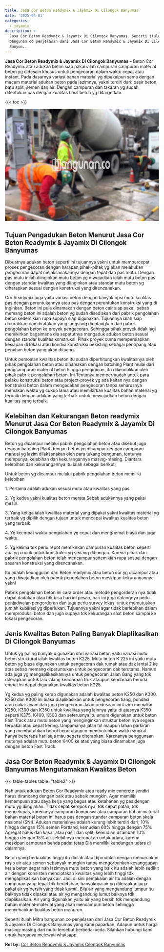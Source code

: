 ```yaml
---
title: Jasa Cor Beton Readymix & Jayamix Di Cilongok Banyumas
date: '2025-04-01'
categories:
  - jayamix
description: >-
  Jasa Cor Beton Readymix & Jayamix Di Cilongok Banyumas. Seperti itulah Mitra
  bangunan.co penjelasan dari Jasa Cor Beton Readymix & Jayamix Di Cilongok
  Banyum...
---
```


**Jasa Cor Beton Readymix & Jayamix Di Cilongok Banyumas** – Beton Cor Readymix atau adukan beton siap pakai ialah campuran campuran material beton yg didesain khusus untuk pengecoran dalam waktu cepat atau instant. Pada dasarnya variasi bahan material yg dipakaipun sama dengan macam material adukan beton pada lazimnya, yakni terdiri dari: pasir beton, batu split, semen dan air. Dengan campuran dan takaran yg sudah ditentukan pas dengan kualitas hasil beton yg ditargetkan.

{{< toc >}}

![Jasa Cor Beton Readymix & Jayamix Di Cilongok Banyumas](/images/jasa-cor-readymix-22.png)

## Tujuan Pengadukan Beton Menurut Jasa Cor Beton Readymix & Jayamix Di Cilongok Banyumas

Dibuatnya adukan beton seperti ini tujuannya yakni untuk mempercepat proses pengecoran dengan harapan pihak-pihak yg akan melakukan pengecoran dapat melaksanakannya dengan tepat dan pas mutu. Dengan pas mutu inilah diinginkan mutu beton yg diwujudkan ialah mutu beton pas dengan standar kwalitas yang diinginkan atau standar mutu beton yg diharapkan sesuai dengan konstruksi yang direncanakan.

Cor Readymix juga yaitu variasi beton dengan banyak opsi mutu kualitas pas dengan peruntukannya atau pas dengan peruntukan konstruksi yang di inginkan. Beton ini pula dinamakan dengan beton cair siap pakai, sebab memang beton ini adalah beton yg sudah disediakan dari pabrik pengolahan beton sedemikian rupa supaya siap digunakan. Tujuannya ialah siap dicurahkan dan diratakan yang langsung didatangkan dari pabrik pengolahan beton ke proyek pengecoran. Sehingga pihak proyek tidak lagi memikirkan bagaimana dia sepatutnya mengaduk adukan beton sesuai dengan standar kualitas konstruksi. Pihak proyek cuma mempersiapkan kesiapan di lokasi atau kondisi konstruksi bekisting sebagai penopang atau penahan beton yang akan dituang.

Untuk persoalan kwalitas beton itu sudah diperhitungkan kwalitasnya oleh pihak pengolahan beton atau dinamakan dengan batching Plant mulai dari pengcampuran material beton hingga pengiriman, itu dikendalikan oleh pihak pabrik pengolahan beton. Ini Tentunya mempermudah untuk para pelaku konstruksi beton atau project-proyek yg ada kaitan nya dengan konstruksi beton dalam mengadakan pengecoran tanpa seharusnya memakan waktu yg cukup lama atau memikirkan kualitas bahan material yg terbaik dengan adukan yang terbaik untuk mewujudkan beton dengan kualitas yang terbaik.

## Kelebihan dan Kekurangan Beton readymix Menurut Jasa Cor Beton Readymix & Jayamix Di Cilongok Banyumas

Beton yg dicampur melalui pabrik pengolahan beton atau disebut juga dengan batching Plant dengan beton yg dicampur dengan campuran manual yg lazim dilaksanakan oleh para tukang bangunan, tentunya mempunyai kelebihan dan kekurangannya masing-masing. Diantara kelebihan dan kekurangannya Itu ialah sebagai berikut;

Untuk beton yg dicampur melalui pabrik pengolahan beton memiliki kelebihan

1\. Pertama adalah adukan sesuai mutu atau kwalitas yang pas

2\. Yg kedua yakni kualitas beton merata Sebab adukannya yang pakai mesin.

3\. Yang ketiga ialah kwalitas material yang dipakai yakni kwalitas material yg terbaik yg dipilih dengan tujuan untuk mencapai kwalitas kualitas beton yang terbaik.

4\. Yg keempat waktu pengolahan yg cepat dan menghemat biaya dan juga waktu.

5\. Yg kelima tdk perlu repot memikirkan campuran kualitas beton seperti apa yg cocok untuk konstruksi yg sedang dibangun. Karena pihak dari pabrik pengolahan beton telah mencampur sedemikian rupa sesuai dengan sasaran konstruksi yang direncanakan.

Itu adalah keunggulan dari Beton readymix atau beton cor yg dicampur atau yang diwujudkan oleh pabrik pengolahan beton meskipun kekurangannya yakni

Pabrik pengolahan beton ini cara order atau metode pengorderan nya tidak dapat dadakan atau tdk bisa hari ini pesan, hari ini juga datangnya perlu penjadwalan pengorderan dan juga perlu survey lokasi untuk memutuskan jumlah kubikasi yg diperlukan. Tujuannya yakni agar tidak berlebihan dalam memproduksi beton dan juga supaya tdk kekurangan saat beton sampai ke lokasi pengecoran.

## Jenis Kwalitas Beton Paling Banyak Diaplikasikan Di Cilongok Banyumas

Untuk yg paling banyak digunakan dari variasi beton yaitu variasi mutu beton struktural ialah kwalitas beton K225. Mutu beton K 225 ini yaitu mutu beton yg biasa digunakan untuk pengecoran dak rumah atau dak lantai 2 ke atas sebab memang diperuntukan untuk pengecoran dak terutama. Namun ada juga yg mengaplikasikannya untuk pengecoran Jalan Gang yang tdk diterapkan untuk lalu lalang kendaraan truk ataupun kendaraan beroda empat ini dapat digunakan kwalitas beton K225.

Yg kedua yg paling kerap digunakan adalah kwalitas beton K250 dan K300. K250 dan K300 ini biasa diaplikasikan untuk pengecoran tiang, pondasi atau cakar ayam dan juga pengecoran Jalan pedesaan ini lazim memakai K250, K300 dan K350 untuk kwalitas yang lainnya yaitu di atasnya K350 seperti K375, K400, K500 dan seterusnya itu umum digunakan untuk beton Fast Track atau mutu beton yang menginginkan struktur beton nya segera terpakai atau cepat kering. Umpamanya jalan tol maupun lahan parkiran yang membutuhkan bobot berat ataupun membutuhkan waktu singkat hanya beberapa hari saja mau segera diterapkan. Karenanya penggunaan mutunya adalah mutu beton K400 ke atas yang biasa dinamakan juga dengan beton Fast Track.

## Jasa Cor Beton Readymix & Jayamix Di Cilongok Banyumas Mengutamakan Kwalitas Beton

{{< table-tables table="table2" >}}

Nah untuk adukan Beton Cor Readymix atau ready mix concrete sendiri harus dirancang dengan baik atau sebaik mungkin. Agar memiliki kemampuan atau daya kerja yang bagus atau ketahanan yg pas dengan mutu yg diinginkan. Tidak cepat keropos nya, tdk cepat patah, tdk mengelupas, karenanya campuran komposisi atau campuran bahan material bahan material beton ini harus pas dengan standar campuran beton skala nasional (SNI). Adukan materialnya adalah kurang lebih terdiri dari; 10% hingga dengan 15% semen Portland, kemudian 60% hingga dengan 75% Agregat halus dan kasar atau pasir dan split, kemudian ditambah 10% hingga dengan 15% air selebihnya merupakan untuk udara, karena meskipun campuran benda padat tetap Dia memiliki kandungan udara di dalamnya.

Beton yang berkualitas tinggi itu diolah atau diproduksi dengan menurunkan rasio air atau semen sebanyak mungkin tanpa mengorbankan kesanggupan kerja beton segar nah lazimnya mutu beton yang baik itu adalah lebih sedikit air dengan konsisten menciptakan kwalitas yang lebih tinggi tdk mengaplikasikan banyak air. Jadi di sini pemakaian air Itu adalah dengan campuran yang tepat tdk berlebihan, banyaknya air yg diterapkan juga pakai air yg bersih yang tidak kumal. Bila air yang mengandung lumpur itu baiknya tidak dipakai atau air yg mengandung lumut baiknya tdk diaplikasikan. Air yang digunakan yaitu air yang bersih tdk mengandung bahan material-material yang akan mencampuri beton sehingga menyebabkan kualitas beton menurun.

Seperti itulah Mitra bangunan.co penjelasan dari Jasa Cor Beton Readymix & Jayamix Di Cilongok Banyumas yang kami paparkan, Adapun untuk harga masing-masing dari mutu tersebut berbeda-beda. Silahkan hubungi kami untuk harganya melewati whatsapp.

**Ref by:** [Cor Beton Readymix & Jayamix Cilongok Banyumas](https://id.wikipedia.org/wiki/Cor)

